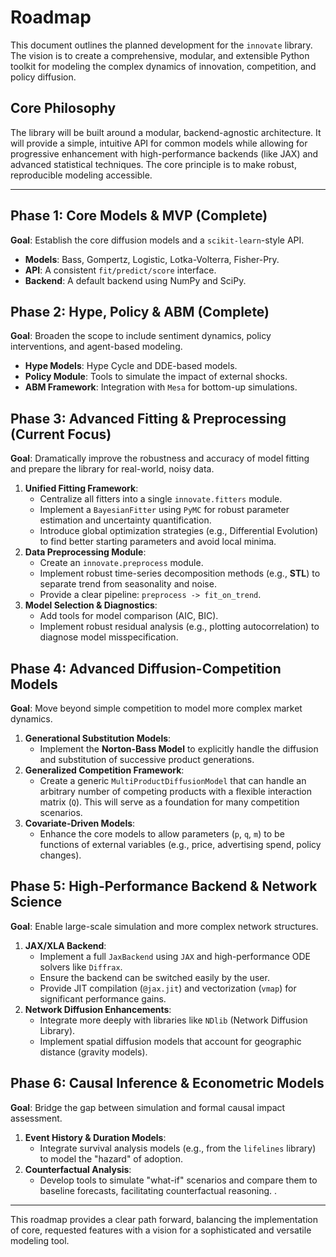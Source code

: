 # Roadmap

This document outlines the planned development for the `innovate` library. The vision is to create a comprehensive, modular, and extensible Python toolkit for modeling the complex dynamics of innovation, competition, and policy diffusion.

## Core Philosophy

The library will be built around a modular, backend-agnostic architecture. It will provide a simple, intuitive API for common models while allowing for progressive enhancement with high-performance backends (like JAX) and advanced statistical techniques. The core principle is to make robust, reproducible modeling accessible.

---

## Phase 1: Core Models & MVP (Complete)

**Goal**: Establish the core diffusion models and a `scikit-learn`-style API.
-   **Models**: Bass, Gompertz, Logistic, Lotka-Volterra, Fisher-Pry.
-   **API**: A consistent `fit/predict/score` interface.
-   **Backend**: A default backend using NumPy and SciPy.

## Phase 2: Hype, Policy & ABM (Complete)

**Goal**: Broaden the scope to include sentiment dynamics, policy interventions, and agent-based modeling.
-   **Hype Models**: Hype Cycle and DDE-based models.
-   **Policy Module**: Tools to simulate the impact of external shocks.
-   **ABM Framework**: Integration with `Mesa` for bottom-up simulations.

## Phase 3: Advanced Fitting & Preprocessing (Current Focus)

**Goal**: Dramatically improve the robustness and accuracy of model fitting and prepare the library for real-world, noisy data.
1.  **Unified Fitting Framework**:
    *   Centralize all fitters into a single `innovate.fitters` module.
    *   Implement a `BayesianFitter` using `PyMC` for robust parameter estimation and uncertainty quantification.
    *   Introduce global optimization strategies (e.g., Differential Evolution) to find better starting parameters and avoid local minima.
2.  **Data Preprocessing Module**:
    *   Create an `innovate.preprocess` module.
    *   Implement robust time-series decomposition methods (e.g., **STL**) to separate trend from seasonality and noise.
    *   Provide a clear pipeline: `preprocess -> fit_on_trend`.
3.  **Model Selection & Diagnostics**:
    *   Add tools for model comparison (AIC, BIC).
    *   Implement robust residual analysis (e.g., plotting autocorrelation) to diagnose model misspecification.

## Phase 4: Advanced Diffusion-Competition Models

**Goal**: Move beyond simple competition to model more complex market dynamics.
1.  **Generational Substitution Models**:
    *   Implement the **Norton-Bass Model** to explicitly handle the diffusion and substitution of successive product generations.
2.  **Generalized Competition Framework**:
    *   Create a generic `MultiProductDiffusionModel` that can handle an arbitrary number of competing products with a flexible interaction matrix (`Q`). This will serve as a foundation for many competition scenarios.
3.  **Covariate-Driven Models**:
    *   Enhance the core models to allow parameters (`p`, `q`, `m`) to be functions of external variables (e.g., price, advertising spend, policy changes).

## Phase 5: High-Performance Backend & Network Science

**Goal**: Enable large-scale simulation and more complex network structures.
1.  **JAX/XLA Backend**:
    *   Implement a full `JaxBackend` using `JAX` and high-performance ODE solvers like `Diffrax`.
    *   Ensure the backend can be switched easily by the user.
    *   Provide JIT compilation (`@jax.jit`) and vectorization (`vmap`) for significant performance gains.
2.  **Network Diffusion Enhancements**:
    *   Integrate more deeply with libraries like `NDlib` (Network Diffusion Library).
    *   Implement spatial diffusion models that account for geographic distance (gravity models).

## Phase 6: Causal Inference & Econometric Models

**Goal**: Bridge the gap between simulation and formal causal impact assessment.
1.  **Event History & Duration Models**:
    *   Integrate survival analysis models (e.g., from the `lifelines` library) to model the "hazard" of adoption.
2.  **Counterfactual Analysis**:
    *   Develop tools to simulate "what-if" scenarios and compare them to baseline forecasts, facilitating counterfactual reasoning.
    .

---
This roadmap provides a clear path forward, balancing the implementation of core, requested features with a vision for a sophisticated and versatile modeling tool.
